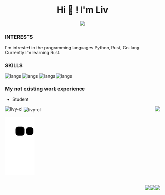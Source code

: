 <h1 align="center">Hi 👋 ! I'm Liv</h1>

<p align="center">
  <a href="https://git.io/typing-svg"><img src="https://readme-typing-svg.herokuapp.com?lines=Student"></a>
</p>

### INTERESTS
I'm intrested in the programming languages Python, Rust, Go-lang. Currently I'm learning Rust.

### SKILLS 
![langs](https://img.shields.io/badge/Python-FFD43B?style=for-the-badge&logo=python&logoColor=darkgreen)
![langs](https://img.shields.io/badge/HTML5-E34F26?style=for-the-badge&logo=html5&logoColor=white) 
![langs](https://img.shields.io/badge/Kali_Linux-557C94?style=for-the-badge&logo=kali-linux&logoColor=white)
![langs](https://img.shields.io/badge/Rust-557C94?style=for-the-badge&logo=Rust&logoColor=critical)

### My not existing work experience
- Student

 <img align="right" height="150em" src="https://64.media.tumblr.com/7898d087981456a594c2313bbd7b93f3/7ac6574a6d90f677-e0/s500x750/c342d3ca19af9238bceb2e7866857e7ee27839e9.gifv" >
</div>

<p><img align="left" src="https://github-readme-stats.vercel.app/api/top-langs?username=livy-cl&show_icons=true&locale=en&layout=compact&theme=radical" alt="livy-cl" /></p>

<p>&nbsp;<img align="center" src="https://github-readme-stats.vercel.app/api?username=livy-cl&show_icons=true&locale=en&theme=tokyonight" alt="livy-cl" width="410" /></p>

![Snake animation](https://github.com/rafaballerini/rafaballerini/blob/output/github-contribution-grid-snake.svg)

 ##
<a href="https://www.instagram.com/liv_cl_/" target="_blank"><img align="right" src="https://img.shields.io/badge/-liv_cl_-%23E4405F?style=for-the-badge&logo=instagram&logoColor=white" target="_blank"></a>
 <a href="https://discord.gg/pDbY76q8Qf" target="_blank"><img align="right" src="https://img.shields.io/badge/livy tag:7949-7289DA?style=for-the-badge&logo=discord&logoColor=white" target="_blank"></a> 
  <a href = "mailto:livy.cl@outlook.com"><img align="right" src="https://img.shields.io/badge/-livy.cl@outlook.com-%23333?style=for-the-badge&logo=gmail&logoColor=white" target="_blank"></a>
 </div>
